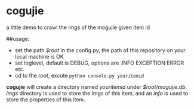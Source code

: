 # cogujie
a little demo to crawl the imgs of the mogujie given item id

##usage:

- set the path *$root* in the config.py, the path of this repository on your local machine is OK
- set loglevel, default is DEBUG, options are :INFO EXCEPTION ERROR etc.
- cd to the *root*, excute ```python console.py youritemid```


**cogujie** will create a directory named *youritemid* under *$root/mogujie.db*, *imgs* directory is used to store the imgs of this item, and an *info* is used to store the properties of this item.
